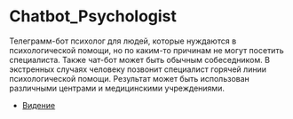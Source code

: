 # Chatbot_Psychologist

Телеграмм-бот психолог для людей, которые нуждаются в психологической помощи, но по каким-то причинам не могут посетить специалиста. Также чат-бот может быть обычным собеседником. В экстренных случаях человеку позвонит специалист горячей линии психологической помощи.
Результат может быть использован различными центрами и медицинскими учреждениями.

* [Видение](Documents/Vision.md)
